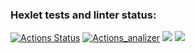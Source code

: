### Hexlet tests and linter status:
[![Actions Status](https://github.com/Smslawer/java-project-lvl4/workflows/hexlet-check/badge.svg)](https://github.com/Smslawer/java-project-lvl4/actions)
[![Actions_analizer](https://github.com/Smslawer/java-project-lvl4/workflows/actions-analizer/badge.svg)](https://github.com/Smslawer/java-project-lvl4/actions)
<a href="https://codeclimate.com/github/Smslawer/java-project-lvl4/maintainability"><img src="https://api.codeclimate.com/v1/badges/0eee9078ad644ee7df0f/maintainability" /></a>
<a href="https://codeclimate.com/github/Smslawer/java-project-lvl4/test_coverage"><img src="https://api.codeclimate.com/v1/badges/0eee9078ad644ee7df0f/test_coverage" /></a>